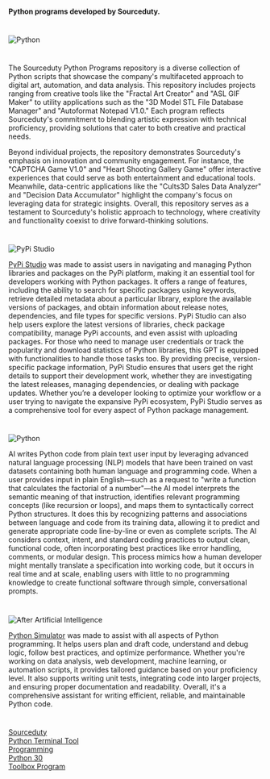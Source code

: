#### Python programs developed by Sourceduty.
#

![Python](https://github.com/user-attachments/assets/e73d320c-95ed-411b-b679-17c82ca86d81)

#

The Sourceduty Python Programs repository is a diverse collection of Python scripts that showcase the company's multifaceted approach to digital art, automation, and data analysis. This repository includes projects ranging from creative tools like the "Fractal Art Creator" and "ASL GIF Maker" to utility applications such as the "3D Model STL File Database Manager" and "Autoformat Notepad V1.0." Each program reflects Sourceduty's commitment to blending artistic expression with technical proficiency, providing solutions that cater to both creative and practical needs.

Beyond individual projects, the repository demonstrates Sourceduty's emphasis on innovation and community engagement. For instance, the "CAPTCHA Game V1.0" and "Heart Shooting Gallery Game" offer interactive experiences that could serve as both entertainment and educational tools. Meanwhile, data-centric applications like the "Cults3D Sales Data Analyzer" and "Decision Data Accumulator" highlight the company's focus on leveraging data for strategic insights. Overall, this repository serves as a testament to Sourceduty's holistic approach to technology, where creativity and functionality coexist to drive forward-thinking solutions.

#

![PyPi Studio](https://github.com/user-attachments/assets/6962be60-7fe1-42e1-8923-0629f3726b4d)

[PyPi Studio](https://chatgpt.com/g/g-682fb476dd048191800bdbc557bd7e9a-pypi-studio) was made to assist users in navigating and managing Python libraries and packages on the PyPi platform, making it an essential tool for developers working with Python packages. It offers a range of features, including the ability to search for specific packages using keywords, retrieve detailed metadata about a particular library, explore the available versions of packages, and obtain information about release notes, dependencies, and file types for specific versions. PyPi Studio can also help users explore the latest versions of libraries, check package compatibility, manage PyPi accounts, and even assist with uploading packages. For those who need to manage user credentials or track the popularity and download statistics of Python libraries, this GPT is equipped with functionalities to handle those tasks too. By providing precise, version-specific package information, PyPi Studio ensures that users get the right details to support their development work, whether they are investigating the latest releases, managing dependencies, or dealing with package updates. Whether you’re a developer looking to optimize your workflow or a user trying to navigate the expansive PyPi ecosystem, PyPi Studio serves as a comprehensive tool for every aspect of Python package management.

#

![Python](https://github.com/user-attachments/assets/03f48e8f-3fae-4937-8ce8-c9eb7f83ff4b)

AI writes Python code from plain text user input by leveraging advanced natural language processing (NLP) models that have been trained on vast datasets containing both human language and programming code. When a user provides input in plain English—such as a request to "write a function that calculates the factorial of a number"—the AI model interprets the semantic meaning of that instruction, identifies relevant programming concepts (like recursion or loops), and maps them to syntactically correct Python structures. It does this by recognizing patterns and associations between language and code from its training data, allowing it to predict and generate appropriate code line-by-line or even as complete scripts. The AI considers context, intent, and standard coding practices to output clean, functional code, often incorporating best practices like error handling, comments, or modular design. This process mimics how a human developer might mentally translate a specification into working code, but it occurs in real time and at scale, enabling users with little to no programming knowledge to create functional software through simple, conversational prompts.

#

![After Artificial Intelligence](https://github.com/user-attachments/assets/8b9c51cb-035e-4303-b1d6-6e81fc81045a)

[Python Simulator](https://chatgpt.com/g/g-NLUSBfccY-python-simulator) was made to assist with all aspects of Python programming. It helps users plan and draft code, understand and debug logic, follow best practices, and optimize performance. Whether you're working on data analysis, web development, machine learning, or automation scripts, it provides tailored guidance based on your proficiency level. It also supports writing unit tests, integrating code into larger projects, and ensuring proper documentation and readability. Overall, it's a comprehensive assistant for writing efficient, reliable, and maintainable Python code.

#

[Sourceduty](https://sourceduty.com/)
<br>
[Python Terminal Tool](https://chatgpt.com/g/g-682b19fda5e48191879463ff4f8254cb-python-terminal-tool)
<br>
[Programming](https://github.com/sourceduty/Programming)
<br>
[Python 30](https://github.com/sourceduty/Python_30)
<br>
[Toolbox Program](https://chatgpt.com/g/g-682bc5040d448191ac79e2551465741d-toolbox-program)
